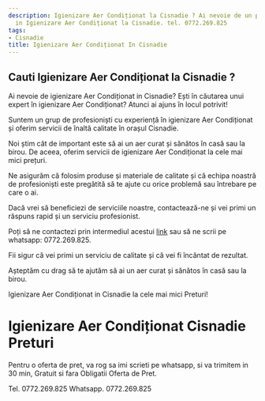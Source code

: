 ```yaml
---
description: Igienizare Aer Condiționat la Cisnadie ? Ai nevoie de un profesionist
  in Igienizare Aer Condiționat la Cisnadie. tel. 0772.269.825
tags:
- Cisnadie
title: Igienizare Aer Condiționat In Cisnadie
---
```



## Cauti Igienizare Aer Condiționat la Cisnadie ?

Ai nevoie de igienizare Aer Condiționat in Cisnadie? 
Ești în căutarea unui expert în igienizare Aer Condiționat? 
Atunci ai ajuns în locul potrivit! 

Suntem un grup de profesioniști cu experiență în igienizare Aer Condiționat și oferim servicii de înaltă calitate în orașul Cisnadie. 

Noi știm cât de important este să ai un aer curat și sănătos în casă sau la birou. De aceea, oferim servicii de igienizare Aer Condiționat la cele mai mici prețuri.

Ne asigurăm că folosim produse și materiale de calitate și că echipa noastră de profesioniști este pregătită să te ajute cu orice problemă sau întrebare pe care o ai.

Dacă vrei să beneficiezi de serviciile noastre, contactează-ne și vei primi un răspuns rapid și un serviciu profesionist. 

Poți să ne contactezi prin intermediul acestui <a href="https://www.olx.ro/igienizare-aer-conditionat-cisnadie/">link</a> sau să ne scrii pe whatsapp: 0772.269.825. 

Fii sigur că vei primi un serviciu de calitate și că vei fi încântat de rezultat. 

Așteptăm cu drag să te ajutăm să ai un aer curat și sănătos în casă sau la birou. 

Igienizare Aer Condiționat in Cisnadie la cele mai mici Preturi!

# Igienizare Aer Condiționat Cisnadie Preturi
Pentru o oferta de pret, va rog sa imi scrieti pe whatsapp, si va trimitem in 30 min, Gratuit si fara Obligatii Oferta de Pret.

Tel. 0772.269.825
Whatsapp. 0772.269.825